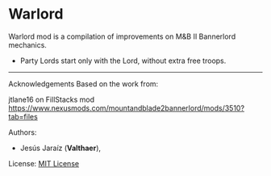 # Warlord

Warlord mod is a compilation of improvements on M&B II Bannerlord mechanics.

- Party Lords start only with the Lord, without extra free troops.

---

Acknowledgements
Based on the work from:

jtlane16 on FillStacks mod https://www.nexusmods.com/mountandblade2bannerlord/mods/3510?tab=files

Authors:

- Jesús Jaraíz (**Valthaer**), 

License: [MIT License](LICENSE)
